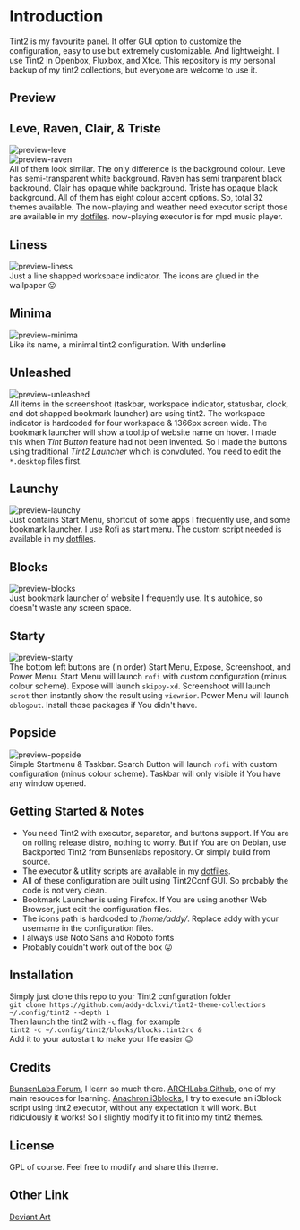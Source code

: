 # Introduction
Tint2 is my favourite panel. It offer GUI option to customize the configuration, easy to use but extremely customizable.
And lightweight. I use Tint2 in Openbox, Fluxbox, and Xfce.
This repository is  my personal backup of my tint2 collections, but everyone are welcome to use it.
## Preview
## Leve, Raven, Clair, & Triste
![preview-leve](https://raw.githubusercontent.com/addy-dclxvi/tint2-theme-collections/master/preview-leve.jpg) <br />
![preview-raven](https://raw.githubusercontent.com/addy-dclxvi/tint2-theme-collections/master/preview-raven.jpg) <br />
All of them look similar. The only difference is the background colour. 
Leve has semi-transparent white background. Raven has semi tranparent black backround.
Clair has opaque white background. Triste has opaque black background.
All of them has eight colour accent options. So, total 32 themes available.
The now-playing and weather need executor script those are available in my [dotfiles](https://git.io/addydots).
now-playing executor is for mpd music player. <br />

## Liness
![preview-liness](https://raw.githubusercontent.com/addy-dclxvi/tint2-theme-collections/master/preview-liness.jpg) <br />
Just a line shapped workspace indicator. The icons are glued in the wallpaper :stuck_out_tongue: <br />

## Minima
![preview-minima](https://raw.githubusercontent.com/addy-dclxvi/tint2-theme-collections/master/preview-minima.jpg) <br />
Like its name, a minimal tint2 configuration. With underline <br />

## Unleashed
![preview-unleashed](https://raw.githubusercontent.com/addy-dclxvi/tint2-theme-collections/master/preview-unleashed.jpg) <br />
All items in the screenshoot (taskbar, workspace indicator, statusbar, clock, and dot shapped bookmark launcher) are using tint2.
The workspace indicator is hardcoded for four workspace & 1366px screen wide. 
The bookmark launcher will show a tooltip of website name on hover.
I made this when *Tint Button* feature had not been invented.
So I made the buttons using traditional *Tint2 Launcher* which is convoluted.
You need to edit the `*.desktop` files first. <br />

## Launchy
![preview-launchy](https://raw.githubusercontent.com/addy-dclxvi/tint2-theme-collections/master/preview-launchy.jpg) <br />
Just contains Start Menu, shortcut of some apps I frequently use, and some bookmark launcher.
I use Rofi as start menu. The custom script needed is available in my [dotfiles](https://git.io/addydots). <br />

## Blocks
![preview-blocks](https://raw.githubusercontent.com/addy-dclxvi/tint2-theme-collections/master/preview-blocks.jpg) <br />
Just bookmark launcher of website I frequently use. It's autohide, so doesn't waste any screen space. <br />

## Starty
![preview-starty](https://raw.githubusercontent.com/addy-dclxvi/tint2-theme-collections/master/preview-starty.jpg) <br />
The bottom left buttons are (in order) Start Menu, Expose, Screenshoot, and Power Menu.
Start Menu will launch `rofi` with custom configuration (minus colour scheme).
Expose will launch `skippy-xd`.
Screenshoot will launch `scrot` then instantly show the result using `viewnior`.
Power Menu will launch `oblogout`.
Install those packages if You didn't have.

## Popside
![preview-popside](https://raw.githubusercontent.com/addy-dclxvi/tint2-theme-collections/master/preview-popside.jpg) <br />
Simple Startmenu & Taskbar. Search Button will launch `rofi` with custom configuration (minus colour scheme).
Taskbar will only visible if You have any window opened.

## Getting Started & Notes
- You need Tint2 with executor, separator, and buttons support.
If You are on rolling release distro, nothing to worry.
But if You are on Debian, use Backported Tint2 from Bunsenlabs repository.
Or simply build from source.
- The executor & utility scripts are available in my [dotfiles](https://git.io/addydots).
- All of these configuration are built using Tint2Conf GUI.
So probably the code is not very clean.
- Bookmark Launcher is using Firefox. If You are using another Web Browser, just edit the configuration files.
- The icons path is hardcoded to */home/addy/*. Replace addy with your username in the configuration files.
- I always use Noto Sans and Roboto fonts
- Probably couldn't work out of the box :stuck_out_tongue:

## Installation
Simply just clone this repo to your Tint2 configuration folder <br />
`git clone https://github.com/addy-dclxvi/tint2-theme-collections ~/.config/tint2 --depth 1` <br />
Then launch the tint2 with `-c` flag, for example <br />
`tint2 -c ~/.config/tint2/blocks/blocks.tint2rc &` <br />
Add it to your autostart to make your life easier :wink:

## Credits
[BunsenLabs Forum](https://forums.bunsenlabs.org/viewtopic.php?id=254), I learn so much there.
[ARCHLabs Github](https://github.com/ARCHLabs/Archlabs-Tint2-Themes), one of my main resouces for learning.
[Anachron i3blocks](https://github.com/Anachron/i3blocks), I try to execute an i3block script using tint2 executor, without any expectation it will work.
But ridiculously it works! So I slightly modify it to fit into my tint2 themes.

## License
GPL of course. Feel free to modify and share this theme.

## Other Link
[Deviant Art](http://addy-dclxvi.deviantart.com/)

